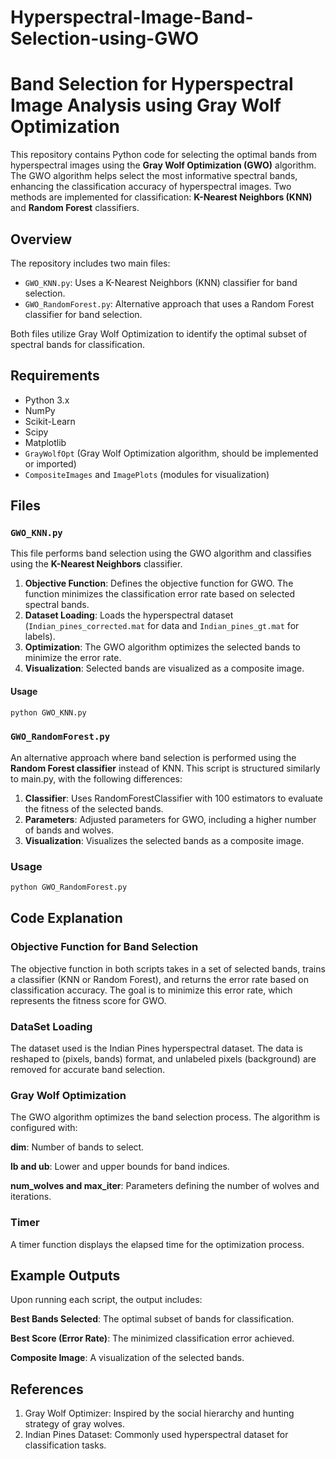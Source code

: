 # Hyperspectral-Image-Band-Selection-using-GWO

# Band Selection for Hyperspectral Image Analysis using Gray Wolf Optimization

This repository contains Python code for selecting the optimal bands from hyperspectral images using the **Gray Wolf Optimization (GWO)** algorithm. The GWO algorithm helps select the most informative spectral bands, enhancing the classification accuracy of hyperspectral images. Two methods are implemented for classification: **K-Nearest Neighbors (KNN)** and **Random Forest** classifiers.

## Overview

The repository includes two main files:
- `GWO_KNN.py`: Uses a K-Nearest Neighbors (KNN) classifier for band selection.
- `GWO_RandomForest.py`: Alternative approach that uses a Random Forest classifier for band selection.

Both files utilize Gray Wolf Optimization to identify the optimal subset of spectral bands for classification.

## Requirements

- Python 3.x
- NumPy
- Scikit-Learn
- Scipy
- Matplotlib
- `GrayWolfOpt` (Gray Wolf Optimization algorithm, should be implemented or imported)
- `CompositeImages` and `ImagePlots` (modules for visualization)

## Files

### `GWO_KNN.py`

This file performs band selection using the GWO algorithm and classifies using the **K-Nearest Neighbors** classifier.

1. **Objective Function**: Defines the objective function for GWO. The function minimizes the classification error rate based on selected spectral bands.
2. **Dataset Loading**: Loads the hyperspectral dataset (`Indian_pines_corrected.mat` for data and `Indian_pines_gt.mat` for labels).
3. **Optimization**: The GWO algorithm optimizes the selected bands to minimize the error rate.
4. **Visualization**: Selected bands are visualized as a composite image.

#### Usage
```python
python GWO_KNN.py

```

### `GWO_RandomForest.py`

An alternative approach where band selection is performed using the **Random Forest classifier** instead of KNN. This script is structured similarly to main.py, with the following differences:

1. **Classifier**: Uses RandomForestClassifier with 100 estimators to evaluate the fitness of the selected bands.
2. **Parameters**: Adjusted parameters for GWO, including a higher number of bands and wolves.
3. **Visualization**: Visualizes the selected bands as a composite image.

### Usage

```python
python GWO_RandomForest.py
```

## Code Explanation 

### Objective Function for Band Selection

The objective function in both scripts takes in a set of selected bands, trains a classifier (KNN or Random Forest), and returns the error rate based on classification accuracy. The goal is to minimize this error rate, which represents the fitness score for GWO.

### DataSet Loading 

The dataset used is the Indian Pines hyperspectral dataset. The data is reshaped to (pixels, bands) format, and unlabeled pixels (background) are removed for accurate band selection.


### Gray Wolf Optimization 

The GWO algorithm optimizes the band selection process. The algorithm is configured with:

**dim**: Number of bands to select.

**lb and ub**: Lower and upper bounds for band indices.

**num_wolves and max_iter**: Parameters defining the number of wolves and iterations.

### Timer

A timer function displays the elapsed time for the optimization process.


## Example Outputs

Upon running each script, the output includes:

**Best Bands Selected**: The optimal subset of bands for classification.

**Best Score (Error Rate)**: The minimized classification error achieved.

**Composite Image**: A visualization of the selected bands.

## References 

1. Gray Wolf Optimizer: Inspired by the social hierarchy and hunting strategy of gray wolves.
2. Indian Pines Dataset: Commonly used hyperspectral dataset for classification tasks.





